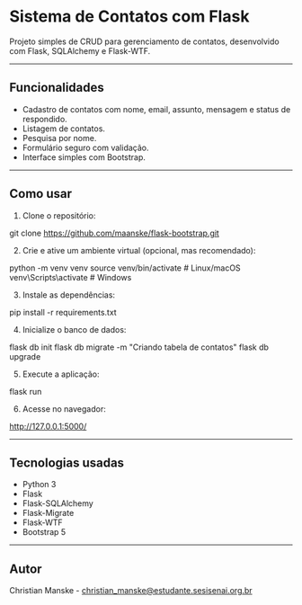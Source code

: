# Sistema de Contatos com Flask

Projeto simples de CRUD para gerenciamento de contatos, desenvolvido com Flask, SQLAlchemy e Flask-WTF.

---

## Funcionalidades

- Cadastro de contatos com nome, email, assunto, mensagem e status de respondido.
- Listagem de contatos.
- Pesquisa por nome.
- Formulário seguro com validação.
- Interface simples com Bootstrap.

---

## Como usar

1. Clone o repositório:

git clone https://github.com/maanske/flask-bootstrap.git

2. Crie e ative um ambiente virtual (opcional, mas recomendado):

python -m venv venv
source venv/bin/activate # Linux/macOS
venv\Scripts\activate # Windows

3. Instale as dependências:

pip install -r requirements.txt

4. Inicialize o banco de dados:

flask db init
flask db migrate -m "Criando tabela de contatos"
flask db upgrade

5. Execute a aplicação:

flask run

6. Acesse no navegador:

http://127.0.0.1:5000/

---

## Tecnologias usadas

- Python 3
- Flask
- Flask-SQLAlchemy
- Flask-Migrate
- Flask-WTF
- Bootstrap 5

---

## Autor

Christian Manske - [christian_manske@estudante.sesisenai.org.br](mailto:christian_manske@estudante.sesisenai.org.br)